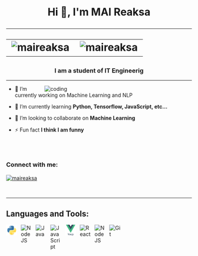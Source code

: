 
<h1 align="center">
  Hi 👋, I'm MAI Reaksa
  <hr />
  <table align="center">
    <tr border: none;>
      <td><img src="https://komarev.com/ghpvc/?username=mai-reaska&label=Profile%20views&color=be4d25&style=for-the-badge" alt="maireaksa" /></td>
      <td><img src="https://img.shields.io/github/followers/mai-reaska?label=Followers&style=for-the-badge" alt="maireaksa" /></td>
    </tr>
</table>
</h1>




<h3 align="center">I am a student of IT Engineerig </h3>

<hr />

<img align="right" alt="coding" width="400" src="Ry6p-unscreen.gif">



- 🔭 I’m currently working on Machine Learning and NLP

- 🌱 I’m currently learning **Python, Tensorflow, JavaScript, etc...**

- 👯 I’m looking to collaborate on **Machine Learning**

- ⚡ Fun fact **I think I am funny**

<br />

# 

<h3 align="left">Connect with me:</h3>
<p align="left">
<a href="https://www.kaggle.com/maireaksa" target="blank"><img align="center" src="https://raw.githubusercontent.com/rahuldkjain/github-profile-readme-generator/master/src/images/icons/Social/kaggle.svg" alt="maireaksa" height="30" width="40" /></a>

</p>

<br />

<hr />


<h2 align="left">Languages and Tools:</h2>
  <img align="left" alt="Python" width="30px" style="padding-right:10px;" src="https://raw.githubusercontent.com/devicons/devicon/master/icons/python/python-original.svg" />
  <img align="left" alt="NodeJS" width="30px" style="padding-right:10px;" src="https://www.vectorlogo.zone/logos/tensorflow/tensorflow-icon.svg" />
  <img align="left" alt="Java" width="30px" style="padding-right:10px;" src="https://cdn.jsdelivr.net/gh/devicons/devicon/icons/java/java-original.svg"/>
  <img align="left" alt="JavaScript" width="30px" style="padding-right:10px;" src="https://cdn.jsdelivr.net/gh/devicons/devicon/icons/javascript/javascript-plain.svg" />
  <img align="left" alt="NodeJS" width="30px" style="padding-right:10px;" src="https://raw.githubusercontent.com/devicons/devicon/master/icons/vuejs/vuejs-original-wordmark.svg" />
  <img align="left" alt="React" width="30px" style="padding-right:10px;" src="https://cdn.jsdelivr.net/gh/devicons/devicon/icons/react/react-original.svg" />
  <img align="left" alt="NodeJS" width="30px" style="padding-right:10px;" src="https://cdn.jsdelivr.net/gh/devicons/devicon/icons/nodejs/nodejs-original.svg" />
  <img align="left" alt="Git" width="30px" style="padding-right:10px;" src="https://cdn.jsdelivr.net/gh/devicons/devicon/icons/git/git-original.svg" />
<br />


<br />

#
